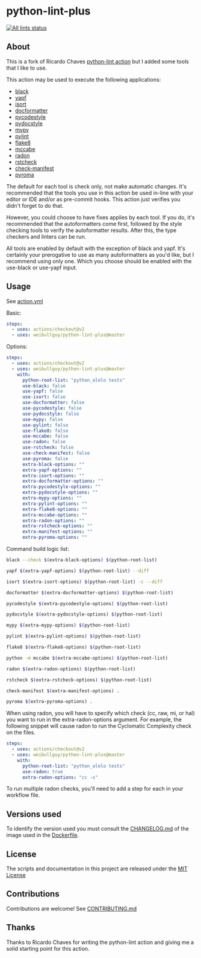 # python-lint-plus

<p align="left">
  <a href="https://github.com/weibullguy/python-lint-plus"><img alt="All lints status" src="https://github.com/weibullguy/python-lint-plus/workflows/all-lints/badge.svg"></a></p>

## About

This is a fork of Ricardo Chaves [python-lint action](https://github.com/ricardochaves/python-lint/) 
but I added some tools that I like to use.

This action may be used to execute the following applications:

- [black](https://github.com/psf/black)
- [yapf](https://github.com/google/yapf)
- [isort](https://github.com/timothycrosley/isort)
- [docformatter](https://github.com/myint/docformatter)
- [pycodestyle](https://pycodestyle.readthedocs.io)
- [pydocstyle](https://github.com/PyCQA/pydocstyle/)
- [mypy](http://mypy-lang.org/)
- [pylint](https://www.pylint.org/)
- [flake8](http://flake8.pycqa.org)
- [mccabe](https://github.com/pycqa/mccabe)
- [radon](https://pypi.org/project/radon/)
- [rstcheck](https://github.com/myint/rstcheck)
- [check-manifest](https://github.com/mgedmin/check-manifest)
- [pyroma](https://github.com/regebro/pyroma)

The default for each tool is check only, not make automatic changes.  It's
recommended that the tools you use in this action be used in-line with your
editor or IDE and/or as pre-commit hooks.  This action just verifies you didn't
forget to do that.

However, you could choose to have fixes applies by each tool.  If you do, it's
recommended that the autoformatters come first, followed by the style checking
tools to verify the autoformatter results.  After this, the type checkers and
linters can be run.

All tools are enabled by default with the exception of black and yapf.  It's
certainly your prerogative to use as many autoformatters as you'd like, but I
recommend using only one.  Which you choose should be enabled with the
use-black or use-yapf input.

## Usage

See [action.yml](action.yml)

Basic:

```yml
steps:
  - uses: actions/checkout@v2
  - uses: weibullguy/python-lint-plus@master
```

Options:

```yml
steps:
  - uses: actions/checkout@v2
  - uses: weibullguy/python-lint-plus@master
    with:
      python-root-list: "python_alelo tests"
      use-black: false
      use-yapf: false
      use-isort: false
      use-docformatter: false
      use-pycodestyle: false
      use-pydocstyle: false
      use-mypy: false
      use-pylint: false
      use-flake8: false
      use-mccabe: false
      use-radon: false
      use-rstcheck: false
      use-check-manifest: false
      use-pyroma: false
      extra-black-options: ""
      extra-yapf-options: ""
      extra-isort-options: ""
      extra-docformatter-options: ""
      extra-pycodestyle-options: ""
      extra-pydocstyle-options: ""
      extra-mypy-options: ""
      extra-pylint-options: ""
      extra-flake8-options: ""
      extra-mccabe-options: ""
      extra-radon-options: ""
      extra-rstcheck-options: ""
      extra-manifest-options: ""
      extra-pyroma-options: ""
```

Command build logic list:

```bash
black --check $(extra-black-options) $(python-root-list)

yapf $(extra-yapf-options) $(python-root-list) --diff

isort $(extra-isort-options) $(python-root-list) -c --diff

docformatter $(extra-docformatter-options) $(python-root-list)

pycodestyle $(extra-pycodestyle-options) $(python-root-list)

pydocstyle $(extra-pydocstyle-options) $(python-root-list)

mypy $(extra-mypy-options) $(python-root-list)

pylint $(extra-pylint-options) $(python-root-list)

flake8 $(extra-flake8-options) $(python-root-list)

python -m mccabe $(extra-mccabe-options) $(python-root-list)

radon $(extra-radon-options) $(python-root-list)

rstcheck $(extra-rstcheck-options) $(python-root-list)

check-manifest $(extra-manifest-options) .

pyroma $(extra-pyroma-options) .
```

When using radon, you will have to specify which check (cc, raw, mi, or hal)
you want to run in the extra-radon-options argument.  For example, the 
following snippet will cause radon to run the Cyclomatic Complexity check on 
the files.

```yml
steps:
  - uses: actions/checkout@v2
  - uses: weibullguy/python-lint-plus@master
    with:
      python-root-list: "python_alelo tests"
      use-radon: true
      extra-radon-options: "cc -s"
```

To run multiple radon checks, you'll need to add a step for each in your
workflow file.

## Versions used

To identify the version used you must consult the [CHANGELOG.md](https://github.com/weibullguy/python-lint-image/blob/master/CHANGELOG.md) of the image used in the [Dockerfile](Dockerfile).

## License

The scripts and documentation in this project are released under the [MIT License](LICENSE)

## Contributions

Contributions are welcome! See [CONTRIBUTING.md](CONTRIBUTING.md)

## Thanks

Thanks to Ricardo Chaves for writing the python-lint action and giving me a
solid starting point for this action.


